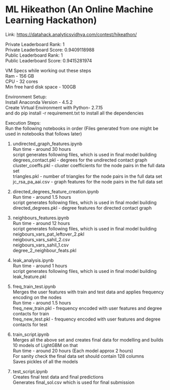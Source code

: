 # ML Hikeathon (An Online Machine Learning Hackathon)
  

Link: https://datahack.analyticsvidhya.com/contest/hikeathon/

Private Leaderboard Rank: 1  
Private Leaderboard Score: 0.9409118988  
Public Leaderboard Rank: 1  
Public Leaderboard Score: 0.9415281974  


VM Specs while working out these steps  
    Ram - 156 GB  
    CPU - 32 cores  
    Min free hard disk space - 100GB  
    
    
Environment Setup:  
    Install Anaconda Version - 4.5.2  
    Create Virtual Environment with Python- 2.7.15  
        and do pip install -r requirement.txt to install all the dependencies   


Execution Steps:  
Run the following notebooks in order (Files generated from one might be used in notebooks that follows later)  

1. undirected_graph_features.ipynb  
    Run time - around 30 hours   
    script generates following files, which is used in final model building  
        degrees_contact.pkl - degrees for the undirected contact graph  
        cluster_coeffs.pkl - cluster coefficients for the node pairs in the full data set  
        triangles.pkl - number of triangles for the node pairs in the full data set  
        jc_rsa_pa_aai.csv - graph features for the node pairs in the full data set  
       
2. directed_degrees_feature_creation.ipynb  
    Run time - around 1.5 hours  
    script generates following files, which is used in final model building  
        directed_degrees.pkl - degree features for directed contact graph  
   
3. neighbours_features.ipynb  
    Run time - around 12 hours  
    script generates following files, which is used in final model building  
        neigbours_vars_pat_leftover_2.pkl  
        neigbours_vars_sahil_2.csv  
        neigbours_vars_sahil_1.csv  
        degree_2_neighbour_feats.pkl  
          
4. leak_analysis.ipynb  
    Run time - around 1 hours  
    script generates following files, which is used in final model building  
        leak_feature.pkl  
          
5. freq_train_test.ipynb  
    Merges the user features with train and test data and applies frequency encoding on the nodes  
    Run time - around 1.5 hours  
        freq_new_train.pkl - frequency encoded with user features and degree contacts for train  
        freq_new_test.pkl - frequency encoded with user features and degree contacts for test  
        
6. train_script.ipynb  
    Merges all the above set and creates final data for modelling and builds 10 models of LightGBM on that  
    Run time - around 20 hours  (Each model approx 2 hours)  
    For sanity check the final data set should contain 128 columns  
        Saves pickles of all the models  
  
7. test_script.ipynb  
    Creates final test data and final predictions  
    Generates final_sol.csv which is used for final submission  
    
    
    
    
    
    



    
        

    

    
    
